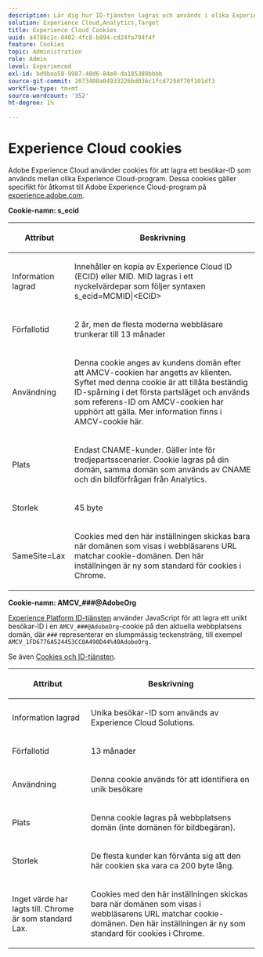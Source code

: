 ```yaml
---
description: Lär dig hur ID-tjänsten lagras och används i olika Experience Cloud-program.
solution: Experience Cloud,Analytics,Target
title: Experience Cloud Cookies
uuid: a4788c1c-0402-4fc8-b894-cd24fa794f4f
feature: Cookies
topic: Administration
role: Admin
level: Experienced
exl-id: bd9bea58-9987-40d6-84e0-da185388bbbb
source-git-commit: 2073400a04933226bd036c1fcd729df70f101df3
workflow-type: tm+mt
source-wordcount: '352'
ht-degree: 1%

---
```


# Experience Cloud cookies

Adobe Experience Cloud använder cookies för att lagra ett besökar-ID som används mellan olika Experience Cloud-program. Dessa cookies gäller specifikt för åtkomst till Adobe Experience Cloud-program på [experience.adobe.com](https://experience.adobe.com).

**Cookie-namn: s_ecid**

<table id="table_FF4C70D3D4CC425BA65162D5A9504F7D"> 
 <thead> 
  <tr> 
   <th colname="col1" class="entry"> <p>Attribut </p> </th> 
   <th colname="col2" class="entry"> <p>Beskrivning </p> </th> 
  </tr> 
 </thead>
 <tbody> 
  <tr> 
   <td colname="col1"> <p>Information lagrad </p> </td> 
   <td colname="col2"> <p> Innehåller en kopia av Experience Cloud ID (ECID) eller MID. MID lagras i ett nyckelvärdepar som följer syntaxen s_ecid=MCMID|&lt;ECID&gt; </p> </td> 
  </tr> 
  <tr> 
   <td colname="col1"> <p> Förfallotid </p> </td> 
   <td colname="col2"> <p>2 år, men de flesta moderna webbläsare trunkerar till 13 månader</p> </td> 
  </tr> 
  <tr> 
   <td colname="col1"> <p> Användning </p> </td> 
   <td colname="col2"> <p>Denna cookie anges av kundens domän efter att AMCV-cookien har angetts av klienten. Syftet med denna cookie är att tillåta beständig ID-spårning i det första partsläget och används som referens-ID om AMCV-cookien har upphört att gälla. Mer information finns i AMCV-cookie här. </p> </td> 
  </tr> 
  <tr> 
   <td colname="col1"> <p> Plats </p> </td> 
   <td colname="col2"> <p>Endast CNAME-kunder. Gäller inte för tredjepartsscenarier. Cookie lagras på din domän, samma domän som används av CNAME och din bildförfrågan från Analytics. </p> </td> 
  </tr> 
  <tr> 
   <td colname="col1"> <p> Storlek </p> </td> 
   <td colname="col2"> <p>45 byte </p> </td> 
  </tr> 
  <tr> 
   <td colname="col1"> <p> SameSite=Lax </p> </td> 
   <td colname="col2"> <p>Cookies med den här inställningen skickas bara när domänen som visas i webbläsarens URL matchar cookie-domänen. Den här inställningen är ny som standard för cookies i Chrome.</p> </td> 
  </tr> 
 </tbody> 
</table>

**Cookie-namn: AMCV_###@AdobeOrg**

[Experience Platform ID-tjänsten](https://experienceleague.adobe.com/docs/id-service/using/home.html) använder JavaScript för att lagra ett unikt besökar-ID i en `AMCV_###@AdobeOrg`-cookie på den aktuella webbplatsens domän, där `###` representerar en slumpmässig teckensträng, till exempel `AMCV_1FD6776A524453CC0A490D44%40AdobeOrg.`

Se även [Cookies och ID-tjänsten](https://experienceleague.adobe.com/docs/id-service/using/intro/cookies.html).

<table id="table_1883C0836C1E4AF5A262FBF5000C1B11"> 
 <thead> 
  <tr> 
   <th colname="col1" class="entry"> <p>Attribut </p> </th> 
   <th colname="col2" class="entry"> <p>Beskrivning </p> </th> 
  </tr> 
 </thead>
 <tbody> 
  <tr> 
   <td colname="col1"> <p>Information lagrad </p> </td> 
   <td colname="col2"> <p> Unika besökar-ID som används av Experience Cloud Solutions. </p> </td> 
  </tr> 
  <tr> 
   <td colname="col1"> <p> Förfallotid </p> </td> 
   <td colname="col2"> <p> 13 månader </p> </td> 
  </tr> 
  <tr> 
   <td colname="col1"> <p> Användning </p> </td> 
   <td colname="col2"> <p> Denna cookie används för att identifiera en unik besökare </p> </td> 
  </tr> 
  <tr> 
   <td colname="col1"> <p> Plats </p> </td> 
   <td colname="col2"> <p> Denna cookie lagras på webbplatsens domän (inte domänen för bildbegäran). </p> </td> 
  </tr> 
  <tr> 
   <td colname="col1"> <p> Storlek </p> </td> 
   <td colname="col2"> <p> De flesta kunder kan förvänta sig att den här cookien ska vara ca 200 byte lång. </p> </td> 
  </tr> 
  <tr> 
   <td colname="col1"> <p>Inget värde har lagts till. Chrome är som standard Lax. </p> </td> 
   <td colname="col2"> <p> Cookies med den här inställningen skickas bara när domänen som visas i webbläsarens URL matchar cookie-domänen. Den här inställningen är ny som standard för cookies i Chrome. </p> </td> 
  </tr> 
 </tbody> 
</table>
